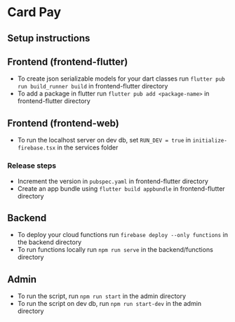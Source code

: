 # Card Pay

## Setup instructions

## Frontend (frontend-flutter)

-   To create json serializable models for your dart classes run `flutter pub run build_runner build` in frontend-flutter directory
-   To add a package in flutter run `flutter pub add <package-name>` in frontend-flutter directory

## Frontend (frontend-web)

-   To run the localhost server on dev db, set `RUN_DEV = true` in `initialize-firebase.tsx`
    in the services folder

### Release steps

-   Increment the version in `pubspec.yaml` in frontend-flutter directory
-   Create an app bundle using `flutter build appbundle` in frontend-flutter directory

## Backend

-   To deploy your cloud functions run `firebase deploy --only functions` in the backend directory
-   To run functions locally run `npm run serve` in the backend/functions directory

## Admin

-   To run the script, run `npm run start` in the admin directory
-   To run the script on dev db, run `npm run start-dev` in the admin directory
